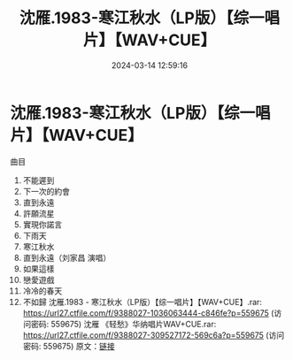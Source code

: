 ﻿---
title: 沈雁.1983-寒江秋水（LP版）【综一唱片】【WAV+CUE】
date: 2024-03-14 12:59:16
categories: WAV车载音乐、镜像
tags: 华语中文
---
# 沈雁.1983-寒江秋水（LP版）【综一唱片】【WAV+CUE】

曲目
01. 不能遲到
02. 下一次的約會
03. 直到永遠
04. 許願流星
05. 實現你諾言
06. 下雨天
07. 寒江秋水
08. 直到永遠（刘家昌 演唱）
09. 如果這樣
10. 戀愛遊戲
11. 冷冷的春天
12. 不如歸
沈雁.1983 - 寒江秋水（LP版）【综一唱片】【WAV+CUE】.rar: https://url27.ctfile.com/f/9388027-1036063444-c846fe?p=559675
(访问密码: 559675)
沈雁 《轻愁》华纳唱片WAV+CUE.rar: https://url27.ctfile.com/f/9388027-309527172-569c6a?p=559675
(访问密码: 559675)
原文：[链接](https://blog.sina.com.cn/s/blog_1647c7e76010314pm.html)